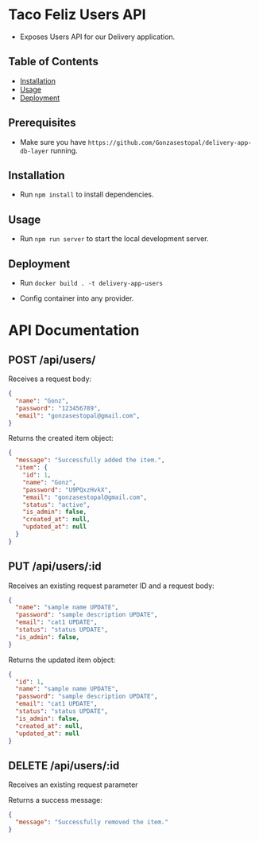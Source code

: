 # Taco Feliz Users API

- Exposes Users API for our Delivery application.

## Table of Contents

- [Installation](#installation)
- [Usage](#usage)
- [Deployment](#deployment)

## Prerequisites

- Make sure you have `https://github.com/Gonzasestopal/delivery-app-db-layer` running.

## Installation

- Run `npm install` to install dependencies.

## Usage

- Run `npm run server` to start the local development server.

## Deployment

- Run `docker build . -t delivery-app-users`

- Config container into any provider.

# API Documentation

## POST  /api/users/

Receives a request body:
```json
{
  "name": "Gonz",
  "password": "123456789",
  "email": "gonzasestopal@gmail.com",
}
```

Returns the created item object:
```json
{
  "message": "Successfully added the item.",
  "item": {
    "id": 1,
    "name": "Gonz",
    "password": "U9PQxzHvkX",
    "email": "gonzasestopal@gmail.com",
    "status": "active",
    "is_admin": false,
    "created_at": null,
    "updated_at": null
  }
}
```

## PUT  /api/users/:id

Receives an existing request parameter ID and a request body:
```json
{
  "name": "sample name UPDATE",
  "password": "sample description UPDATE",
  "email": "cat1 UPDATE",
  "status": "status UPDATE",
  "is_admin": false,
}
```

Returns the updated item object:
```json
{
  "id": 1,
  "name": "sample name UPDATE",
  "password": "sample description UPDATE",
  "email": "cat1 UPDATE",
  "status": "status UPDATE",
  "is_admin": false,
  "created_at": null,
  "updated_at": null
}
```

## DELETE  /api/users/:id

Receives an existing request parameter

Returns a success message:
```json
{
  "message": "Successfully removed the item."
}
```

